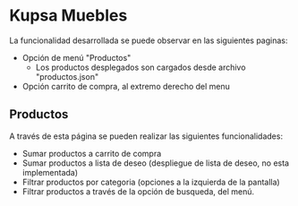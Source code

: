 # Kupsa Muebles

La funcionalidad desarrollada se puede observar en las siguientes paginas:
* Opción de menú "Productos"
   * Los productos desplegados son cargados desde archivo "productos.json"
* Opción carrito de compra, al extremo derecho del menu


## Productos
A través de esta página se pueden realizar las siguientes funcionalidades:
* Sumar productos a carrito de compra
* Sumar productos a lista de deseo (despliegue de lista de deseo, no esta implementada)
* Filtrar productos por categoria (opciones a la izquierda de la pantalla)
* Filtrar productos a través de la opción de busqueda, del menú.
